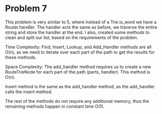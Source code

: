 # Problem 7

This problem is very similar to 5, where instead of a Trie.is_word we have a Router.handler.
The handler acts the same as before, we traverse the entire string and store the handler at the end. 
I also, created some methods to clean and split our list, based on the requirements of the problem.

Time Complexity:
Find, Insert, Lookup, and Add_Handler methods are all O(n), as we need to iterate over each part
of the path to get the results for these methods.

Space Complexity:
The add_handler method requires us to create a new RouteTrieNode for each part of the path (parts, handler).
This method is O(n).

Insert method is the same as the add_handler method, as the add_handler calls the insert method.

The rest of the methods do not require any additional memory, thus the remaining methods happen in constant time
O(1).

